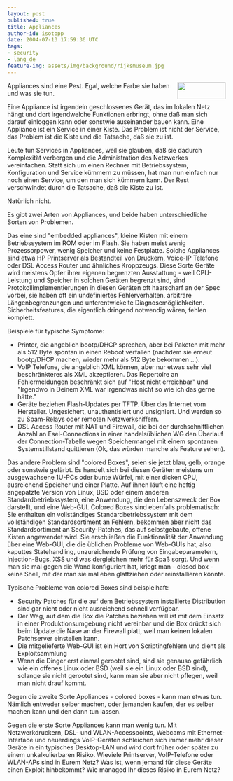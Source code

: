 ```yaml
---
layout: post
published: true
title: Appliances
author-id: isotopp
date: 2004-07-13 17:59:36 UTC
tags:
- security
- lang_de
feature-img: assets/img/background/rijksmuseum.jpg
---
```

<img width='110' height='39' border='0' hspace='5' align='right' src='/uploads/appliance.serendipityThumb.jpg' alt='' /> Appliances sind eine Pest. Egal, welche Farbe sie haben und was sie tun.

Eine Appliance ist irgendein geschlossenes Gerät, das im lokalen Netz hängt und dort irgendwelche Funktionen erbringt, ohne daß man sich darauf einloggen kann oder sonstwie auseinander bauen kann. Eine Appliance ist ein Service in einer Kiste. Das Problem ist nicht der Service, das Problem ist die Kiste und die Tatsache, daß sie zu ist.
<br clear='all' />

Leute tun Services in Appliances, weil sie glauben, daß sie dadurch Komplexität verbergen und die Administration des Netzwerkes vereinfachen. Statt sich um einen Rechner mit Betriebssystem, Konfiguration und Service kümmern zu müssen, hat man nun einfach nur noch einen Service, um den man sich kümmern kann. Der Rest verschwindet durch die Tatsache, daß die Kiste zu ist.

Natürlich nicht.

Es gibt zwei Arten von Appliances, und beide haben unterschiedliche Sorten von Problemen. 

Das eine sind "embedded appliances", kleine Kisten mit einem Betriebssystem im ROM oder im Flash. Sie haben meist wenig Prozessorpower, wenig Speicher und keine Festplatte. Solche Appliances sind etwa HP Printserver als Bestandteil von Druckern, Voice-IP Telefone oder DSL Access Router und ähnliches Kroppzeugs. Diese Sorte Geräte wird meistens Opfer ihrer eigenen begrenzten Ausstattung - weil CPU-Leistung und Speicher in solchen Geräten begrenzt sind, sind Protokollimplementierungen in diesen Geräten oft haarscharf an der Spec vorbei, sie haben oft ein undefiniertes Fehlerverhalten, arbiträre Längenbegrenzungen und unterentwickelte Diagnosemöglichkeiten. Sicherheitsfeatures, die eigentlich dringend notwendig wären, fehlen komplett.

Beispiele für typische Symptome: <ul><li>Printer, die angeblich bootp/DHCP sprechen, aber bei Paketen mit mehr als 512 Byte spontan in einen Reboot verfallen (nachdem sie erneut bootp/DHCP machen, wieder mehr als 512 Byte bekommen ...).</li><li>VoIP Telefone, die angeblich XML können, aber nur etwas sehr viel beschränkteres als XML akzeptieren. Das Repertoire an Fehlermeldungen beschränkt sich auf "Host nicht erreichbar" und "Irgendwo in Deinem XML war irgendwas nicht so wie ich das gerne hätte."</li><li>Geräte beziehen Flash-Updates per TFTP. Über das Internet vom Hersteller. Ungesichert, unauthentisiert und unsigniert. Und werden so zu Spam-Relays oder remoten Netzwerksniffern.</li><li>DSL Access Router mit NAT und Firewall, die bei der durchschnittlichen Anzahl an Esel-Connections in einer handelsüblichen WG den Überlauf der Connection-Tabelle wegen Speichermangel mit einem spontanen Systemstillstand quittieren (Ok, das würden manche als Feature sehen).</li></ul>Das andere Problem sind "colored Boxes", seien sie jetzt blau, gelb, orange oder sonstwie gefärbt. Es handelt sich bei diesen Geräten meistens um ausgewachsene 1U-PCs oder bunte Würfel, mit einer dicken CPU, ausreichend Speicher und einer Platte. Auf ihnen läuft eine heftig angepatzte Version von Linux, BSD oder einem anderen Standardbetriebssystem, eine Anwendung, die den Lebenszweck der Box darstellt, und eine Web-GUI. Colored Boxes sind ebenfalls problematisch: Sie enthalten ein vollständiges Standardbetriebssystem mit dem vollständigen Standardsortiment an Fehlern, bekommen aber nicht das Standardsortiment an Security-Patches, das auf selbstgebaute, offene Kisten angewendet wird. Sie erschließen die Funktionalität der Anwendung über eine Web-GUI, die die üblichen Probleme von Web-GUIs hat, also kaputtes Statehandling, unzureichende Prüfung von Eingabeparametern, Injection-Bugs, XSS und was dergleichen mehr für Spaß sorgt. Und wenn man sie mal gegen die Wand konfiguriert hat, kriegt man - closed box - keine Shell, mit der man sie mal eben glattziehen oder reinstallieren könnte.

Typische Probleme von colored Boxes sind beispielhaft: <ul><li>Security Patches für die auf dem Betriebssystem installierte Distribution sind gar nicht oder nicht ausreichend schnell verfügbar.</li><li>Der Weg, auf dem die Box die Patches beziehen will ist mit dem Einsatz in einer Produktionsumgebung nicht vereinbar und die Box drückt sich beim Update die Nase an der Firewall platt, weil man keinen lokalen Patchserver einstellen kann.</li><li>Die mitgelieferte Web-GUI ist ein Hort von Scriptingfehlern und dient als Exploitsammlung</li><li>Wenn die Dinger erst einmal gerootet sind, sind sie genauso gefährlich wie ein offenes Linux oder BSD (weil sie ein Linux oder BSD sind), solange sie nicht gerootet sind, kann man sie aber nicht pflegen, weil man nicht drauf kommt.</li></ul>
Gegen die zweite Sorte Appliances - colored boxes - kann man etwas tun. Nämlich entweder selber machen, oder jemanden kaufen, der es selber machen kann und den dann tun lassen.

Gegen die erste Sorte Appliances kann man wenig tun. Mit Netzwerkdruckern, DSL- und WLAN-Accesspoints, Webcams mit Ethernet-Interface und neuerdings VoIP-Geräten schleichen sich immer mehr dieser Geräte in ein typisches Desktop-LAN und wird dort früher oder später zu einem unkalkulierbaren Risiko. Wieviele Printserver, VoIP-Telefone oder WLAN-APs sind in Eurem Netz? Was ist, wenn jemand für diese Geräte einen Exploit hinbekommt? Wie managed Ihr dieses Risiko in Eurem Netz?
